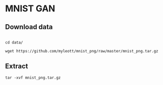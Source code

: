 # MNIST GAN

## Download data 

```
```

```
cd data/

wget https://github.com/myleott/mnist_png/raw/master/mnist_png.tar.gz    
```

## Extract

```
tar -xvf mnist_png.tar.gz
```
